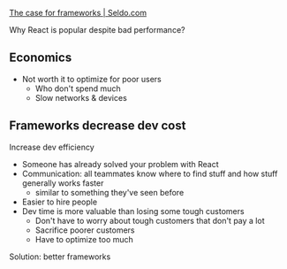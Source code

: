 [The case for frameworks | Seldo.com](https://seldo.com/posts/the_case_for_frameworks/)

Why React is popular despite bad performance?


## Economics 

- Not worth it to optimize for poor users
	- Who don't spend much
	- Slow networks & devices

## Frameworks decrease dev cost

Increase dev efficiency

- Someone has already solved your problem with React
- Communication: all teammates know where to find stuff and how stuff generally works faster
	- similar to something they've seen before
- Easier to hire people
- Dev time is more valuable than losing some tough customers
	- Don't have to worry about tough customers that don't pay a lot
	- Sacrifice poorer customers
	- Have to optimize too much 

Solution: better frameworks 

